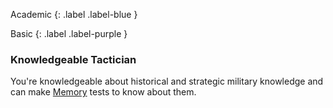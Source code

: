 
Academic
{: .label .label-blue }

Basic
{: .label .label-purple }
### Knowledgeable Tactician
You're knowledgeable about historical and strategic military knowledge and can make [Memory](Game/Core/Intelligence#Memory) tests to know about them.